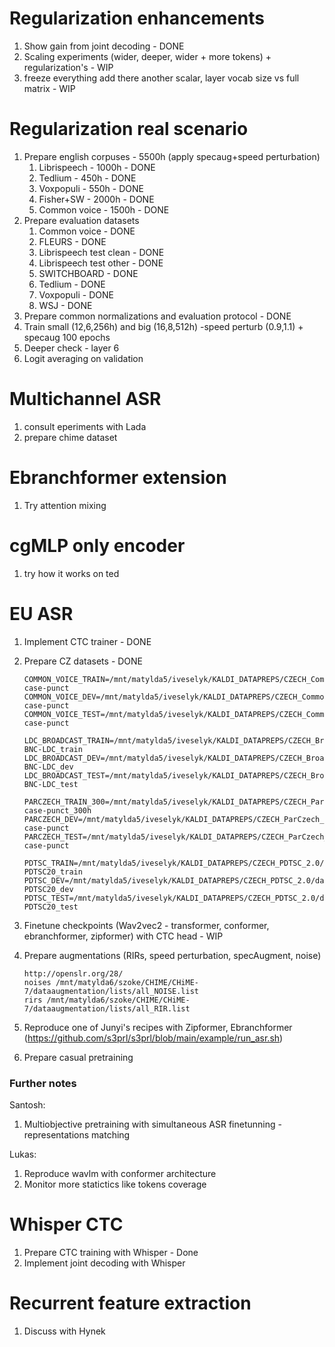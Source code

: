 # Regularization enhancements

1. Show gain from joint decoding - DONE
2. Scaling experiments (wider, deeper, wider + more tokens) + regularization's - WIP
3. freeze everything add there another scalar, layer vocab size vs full matrix - WIP

# Regularization real scenario

1. Prepare english corpuses - 5500h (apply specaug+speed perturbation)
   1. Librispeech - 1000h - DONE
   2. Tedlium - 450h - DONE
   3. Voxpopuli - 550h - DONE
   4. Fisher+SW - 2000h - DONE
   5. Common voice - 1500h - DONE
2. Prepare evaluation datasets
   1. Common voice - DONE
   2. FLEURS - DONE
   3. Librispeech test clean - DONE
   4. Librispeech test other - DONE
   5. SWITCHBOARD - DONE
   6. Tedlium - DONE
   7. Voxpopuli - DONE
   8. WSJ - DONE
3. Prepare common normalizations and evaluation protocol - DONE
4. Train small (12,6,256h) and big (16,8,512h) -speed perturb (0.9,1.1) + specaug 100 epochs
5. Deeper check - layer 6
6. Logit averaging on validation

# Multichannel ASR

1. consult eperiments with Lada
2. prepare chime dataset

# Ebranchformer extension

1. Try attention mixing

# cgMLP only encoder

1. try how it works on ted

# EU ASR

1. Implement CTC trainer - DONE
2. Prepare CZ datasets - DONE

   ```
   COMMON_VOICE_TRAIN=/mnt/matylda5/iveselyk/KALDI_DATAPREPS/CZECH_CommonVoice_v13/data/train_true-case-punct
   COMMON_VOICE_DEV=/mnt/matylda5/iveselyk/KALDI_DATAPREPS/CZECH_CommonVoice_v13/data/dev_true-case-punct
   COMMON_VOICE_TEST=/mnt/matylda5/iveselyk/KALDI_DATAPREPS/CZECH_CommonVoice_v13/data/test_true-case-punct
   
   LDC_BROADCAST_TRAIN=/mnt/matylda5/iveselyk/KALDI_DATAPREPS/CZECH_BroadcastNewsConvs_LDC/data/Czech-BNC-LDC_train
   LDC_BROADCAST_DEV=/mnt/matylda5/iveselyk/KALDI_DATAPREPS/CZECH_BroadcastNewsConvs_LDC/data/Czech-BNC-LDC_dev
   LDC_BROADCAST_TEST=/mnt/matylda5/iveselyk/KALDI_DATAPREPS/CZECH_BroadcastNewsConvs_LDC/data/Czech-BNC-LDC_test
   
   PARCZECH_TRAIN_300=/mnt/matylda5/iveselyk/KALDI_DATAPREPS/CZECH_ParCzech_3.0/kaldi_data/parczech30_train_true-case-punct_300h
   PARCZECH_DEV=/mnt/matylda5/iveselyk/KALDI_DATAPREPS/CZECH_ParCzech_3.0/kaldi_data/parczech30_dev_true-case-punct
   PARCZECH_TEST=/mnt/matylda5/iveselyk/KALDI_DATAPREPS/CZECH_ParCzech_3.0/kaldi_data/parczech30_test_true-case-punct
   
   PDTSC_TRAIN=/mnt/matylda5/iveselyk/KALDI_DATAPREPS/CZECH_PDTSC_2.0/data/Czech-PDTSC20_train
   PDTSC_DEV=/mnt/matylda5/iveselyk/KALDI_DATAPREPS/CZECH_PDTSC_2.0/data/Czech-PDTSC20_dev
   PDTSC_TEST=/mnt/matylda5/iveselyk/KALDI_DATAPREPS/CZECH_PDTSC_2.0/data/Czech-PDTSC20_test
   ```

3. Finetune checkpoints (Wav2vec2 - transformer, conformer, ebranchformer, zipformer) with CTC head - WIP
4. Prepare augmentations (RIRs, speed perturbation, specAugment, noise)

   ```
   http://openslr.org/28/
   noises /mnt/matylda6/szoke/CHIME/CHiME-7/dataaugmentation/lists/all_NOISE.list
   rirs /mnt/matylda6/szoke/CHIME/CHiME-7/dataaugmentation/lists/all_RIR.list
   ```

5. Reproduce one of Junyi's recipes with Zipformer,
   Ebranchformer (https://github.com/s3prl/s3prl/blob/main/example/run_asr.sh)
6. Prepare casual pretraining

### Further notes

Santosh:

1. Multiobjective pretraining with simultaneous ASR finetunning - representations matching

Lukas:

1. Reproduce wavlm with conformer architecture
2. Monitor more statictics like tokens coverage

# Whisper CTC

1. Prepare CTC training with Whisper - Done
2. Implement joint decoding with Whisper 

# Recurrent feature extraction

1. Discuss with Hynek